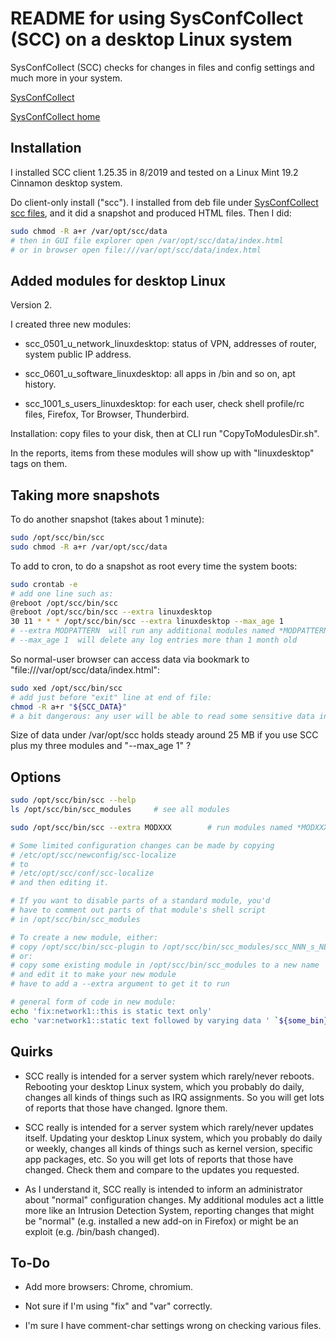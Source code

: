 # README for using SysConfCollect (SCC) on a desktop Linux system

SysConfCollect (SCC) checks for changes in files and config settings and much more in your system.

[SysConfCollect](https://sourceforge.net/projects/sysconfcollect/ "SysConfCollect on SourceForge")

[SysConfCollect home](http://sysconfcollect.sourceforge.net/ "SysConfCollect home site")

## Installation

I installed SCC client 1.25.35 in 8/2019 and tested on a Linux Mint 19.2 Cinnamon desktop system.

Do client-only install ("scc").  I installed from deb file under
[SysConfCollect scc files](https://sourceforge.net/projects/sysconfcollect/files/scc/ "SysConfCollect scc files"),
and it did a snapshot and produced HTML files.  Then I did:
```bash
sudo chmod -R a+r /var/opt/scc/data
# then in GUI file explorer open /var/opt/scc/data/index.html
# or in browser open file:///var/opt/scc/data/index.html
```

## Added modules for desktop Linux

Version 2.

I created three new modules:

* scc_0501_u_network_linuxdesktop: status of VPN, addresses of router, system public IP address.

* scc_0601_u_software_linuxdesktop: all apps in /bin and so on, apt history.

* scc_1001_s_users_linuxdesktop: for each user, check shell profile/rc files, Firefox, Tor Browser, Thunderbird.

Installation: copy files to your disk, then at CLI run "CopyToModulesDir.sh".

In the reports, items from these modules will show up with "linuxdesktop" tags on them.

## Taking more snapshots

To do another snapshot (takes about 1 minute):
```bash
sudo /opt/scc/bin/scc
sudo chmod -R a+r /var/opt/scc/data
```

To add to cron, to do a snapshot as root every time the system boots:
```bash
sudo crontab -e
# add one line such as:
@reboot /opt/scc/bin/scc
@reboot /opt/scc/bin/scc --extra linuxdesktop
30 11 * * * /opt/scc/bin/scc --extra linuxdesktop --max_age 1
# --extra MODPATTERN  will run any additional modules named *MODPATTERN*
# --max_age 1  will delete any log entries more than 1 month old
```

So normal-user browser can access data via bookmark to "file:///var/opt/scc/data/index.html":
```bash
sudo xed /opt/scc/bin/scc
# add just before "exit" line at end of file:
chmod -R a+r "${SCC_DATA}"
# a bit dangerous: any user will be able to read some sensitive data in scc output
```

Size of data under /var/opt/scc holds steady around 25 MB if you use SCC plus my three modules and "--max_age 1" ?

## Options

```bash
sudo /opt/scc/bin/scc --help
ls /opt/scc/bin/scc_modules		# see all modules

sudo /opt/scc/bin/scc --extra MODXXX		# run modules named *MODXXX* in addition to usual modules

# Some limited configuration changes can be made by copying
# /etc/opt/scc/newconfig/scc-localize
# to
# /etc/opt/scc/conf/scc-localize
# and then editing it.

# If you want to disable parts of a standard module, you'd
# have to comment out parts of that module's shell script
# in /opt/scc/bin/scc_modules

# To create a new module, either:
# copy /opt/scc/bin/scc-plugin to /opt/scc/bin/scc_modules/scc_NNN_s_NEWMODNAME
# or:
# copy some existing module in /opt/scc/bin/scc_modules to a new name
# and edit it to make your new module
# have to add a --extra argument to get it to run

# general form of code in new module:
echo 'fix:network1::this is static text only'
echo 'var:network1::static text followed by varying data ' `${some_bin} status | grep 'IP:'`
```

## Quirks

* SCC really is intended for a server system which rarely/never reboots.  Rebooting your desktop Linux system, which you probably do daily, changes all kinds of things such as IRQ assignments.  So you will get lots of reports that those have changed.  Ignore them.

* SCC really is intended for a server system which rarely/never updates itself.  Updating your desktop Linux system, which you probably do daily or weekly, changes all kinds of things such as kernel version, specific app packages, etc.  So you will get lots of reports that those have changed.  Check them and compare to the updates you requested.

* As I understand it, SCC really is intended to inform an administrator about "normal" configuration changes.  My additional modules act a little more like an Intrusion Detection System, reporting changes that might be "normal" (e.g. installed a new add-on in Firefox) or might be an exploit (e.g. /bin/bash changed).

## To-Do

* Add more browsers: Chrome, chromium.

* Not sure if I'm using "fix" and "var" correctly.

* I'm sure I have comment-char settings wrong on checking various files.

